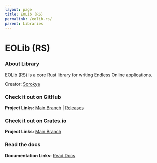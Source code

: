 ```yaml
---
layout: page
title: EOLib (RS)
permalink: /eolib-rs/
parent: Libraries
---
```


# EOLib (RS)

### About Library

EOLib (RS) is a core Rust library for writing Endless Online applications.

Creator: [Sorokya](https://github.com/sorokya)

### Check it out on GitHub

**Project Links:** [Main Branch](https://github.com/sorokya/eolib-rs) | [Releases](https://github.com/sorokya/eolib-rs/releases/)

### Check it out on Crates.io

**Project Links:** [Main Branch](https://crates.io/crates/eolib)

### Read the docs

**Documentation Links:** [Read Docs](https://docs.rs/eolib/1.0.0-RC4/eolib/)